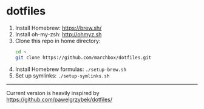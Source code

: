 # dotfiles

1. Install Homebrew: <https://brew.sh/>
2. Install oh-my-zsh: <http://ohmyz.sh>
3. Clone this repo in home directory:
    ```sh
    cd ~
    git clone https://github.com/marchbox/dotfiles.git
    ```
4. Install Homebrew formulas: `./setup-brew.sh`
5. Set up symlinks: `./setup-symlinks.sh`

---

Current version is heavily inspired by <https://github.com/pawelgrzybek/dotfiles/>
